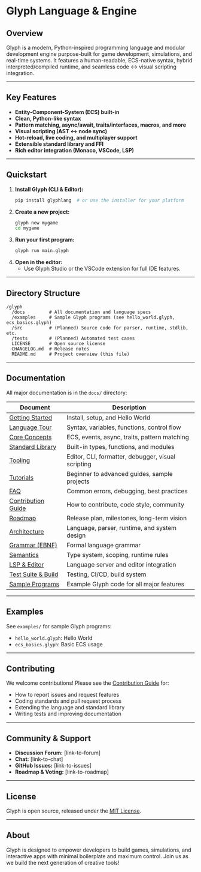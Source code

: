 # Glyph Language & Engine

## Overview
Glyph is a modern, Python-inspired programming language and modular development engine purpose-built for game development, simulations, and real-time systems. It features a human-readable, ECS-native syntax, hybrid interpreted/compiled runtime, and seamless code ↔ visual scripting integration.

---

## Key Features
- **Entity-Component-System (ECS) built-in**
- **Clean, Python-like syntax**
- **Pattern matching, async/await, traits/interfaces, macros, and more**
- **Visual scripting (AST ↔ node sync)**
- **Hot-reload, live coding, and multiplayer support**
- **Extensible standard library and FFI**
- **Rich editor integration (Monaco, VSCode, LSP)**

---

## Quickstart
1. **Install Glyph (CLI & Editor):**
   ```sh
   pip install glyphlang  # or use the installer for your platform
   ```
2. **Create a new project:**
   ```sh
   glyph new mygame
   cd mygame
   ```
3. **Run your first program:**
   ```sh
   glyph run main.glyph
   ```
4. **Open in the editor:**
   - Use Glyph Studio or the VSCode extension for full IDE features.

---

## Directory Structure
```
/glyph
  /docs         # All documentation and language specs
  /examples     # Sample Glyph programs (see hello_world.glyph, ecs_basics.glyph)
  /src          # (Planned) Source code for parser, runtime, stdlib, etc.
  /tests        # (Planned) Automated test cases
  LICENSE       # Open source license
  CHANGELOG.md  # Release notes
  README.md     # Project overview (this file)
```

---

## Documentation
All major documentation is in the `docs/` directory:

| Document                | Description                                      |
|------------------------ |--------------------------------------------------|
| [Getting Started](docs/getting_started.md)         | Install, setup, and Hello World                |
| [Language Tour](docs/language_tour.md)             | Syntax, variables, functions, control flow      |
| [Core Concepts](docs/core_concepts.md)             | ECS, events, async, traits, pattern matching    |
| [Standard Library](docs/stdlib_reference.md)       | Built-in types, functions, and modules          |
| [Tooling](docs/tooling.md)                         | Editor, CLI, formatter, debugger, visual scripting |
| [Tutorials](docs/tutorials.md)                     | Beginner to advanced guides, sample projects    |
| [FAQ](docs/faq.md)                                 | Common errors, debugging, best practices        |
| [Contribution Guide](docs/contribution_guide.md)   | How to contribute, code style, community        |
| [Roadmap](docs/roadmap.md)                         | Release plan, milestones, long-term vision      |
| [Architecture](docs/architecture.md)               | Language, parser, runtime, and system design    |
| [Grammar (EBNF)](docs/grammar.ebnf)                | Formal language grammar                         |
| [Semantics](docs/semantics.md)                     | Type system, scoping, runtime rules             |
| [LSP & Editor](docs/lsp_and_editor.md)             | Language server and editor integration          |
| [Test Suite & Build](docs/test_suite_and_build.md) | Testing, CI/CD, build system                    |
| [Sample Programs](docs/sample_programs.md)         | Example Glyph code for all major features       |

---

## Examples
See `examples/` for sample Glyph programs:
- `hello_world.glyph`: Hello World
- `ecs_basics.glyph`: Basic ECS usage

---

## Contributing
We welcome contributions! Please see the [Contribution Guide](docs/contribution_guide.md) for:
- How to report issues and request features
- Coding standards and pull request process
- Extending the language and standard library
- Writing tests and improving documentation

---

## Community & Support
- **Discussion Forum:** [link-to-forum]
- **Chat:** [link-to-chat]
- **GitHub Issues:** [link-to-issues]
- **Roadmap & Voting:** [link-to-roadmap]

---

## License
Glyph is open source, released under the [MIT License](LICENSE).

---

## About
Glyph is designed to empower developers to build games, simulations, and interactive apps with minimal boilerplate and maximum control. Join us as we build the next generation of creative tools! 